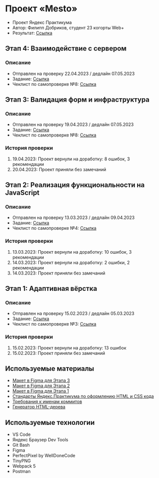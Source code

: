 # **Проект «Mesto»**
- Проект Яндекс Практикума
- Автор: Филипп Добриков, студент 23 когорты Web+
- Результат: [Ссылка](https://teplokotov.github.io/mesto-project/)
## Этап 4: Взаимодействие с сервером
### Описание
- Отправлен на проверку 22.04.2023 / дедлайн 07.05.2023
- Задание: [Ссылка](https://practicum.yandex.ru/learn/web-plus/courses/467b7164-c86d-4b1f-a89f-52f063a355b4/sprints/37301/topics/11997b4c-d767-4cac-b899-d9ed1fe9c7c6/lessons/e5eb95dc-3d56-438d-abac-48bec4441998/)
- Чеклист по самопроверке №8: [Ссылка](https://code.s3.yandex.net/web-developer/checklists-pdf/web-plus/checklist-9.pdf)
## Этап 3: Валидация форм и инфраструктура
### Описание
- Отправлен на проверку 19.04.2023 / дедлайн 07.05.2023
- Задание: [Ссылка](https://practicum.yandex.ru/learn/web-plus/courses/467b7164-c86d-4b1f-a89f-52f063a355b4/sprints/37301/topics/11997b4c-d767-4cac-b899-d9ed1fe9c7c6/lessons/e641ad29-f337-4d20-80e8-790918e40ec7/)
- Чеклист по самопроверке №8: [Ссылка](https://code.s3.yandex.net/web-developer/checklists-pdf/web-plus/checklist-8.pdf)
### История проверки
1) 19.04.2023: Проект вернули на доработку: 8 ошибок, 3 рекомендации
2) 20.04.2023: Проект приняли без замечаний
## Этап 2: Реализация функциональности на JavaScript
### Описание
- Отправлен на проверку 13.03.2023 / дедлайн 09.04.2023
- Задание: [Ссылка](https://code.s3.yandex.net/web-plus/static/third-month/mesto-project/index.html)
- Чеклист по самопроверке №4: [Ссылка](https://code.s3.yandex.net/web-developer/checklists-pdf/web-plus/checklist-4.pdf)
### История проверки
1) 13.03.2023: Проект вернули на доработку: 10 ошибок, 3 рекомендации
2) 14.03.2023: Проект вернули на доработку: 2 ошибки, 2 рекомендации
3) 14.03.2023: Проект приняли без замечаний
## Этап 1: Адаптивная вёрстка
### Описание
- Отправлен на проверку 15.02.2023 / дедлайн 05.03.2023
- Задание: [Ссылка](https://code.s3.yandex.net/web-plus/static/second-month/mesto-project/index.html)
- Чеклист по самопроверке №3: [Ссылка](https://code.s3.yandex.net/web-developer/checklists-pdf/web-plus/checklist-3.pdf)
### История проверки
1) 15.02.2023: Проект вернули на доработку: 13 ошибок
2) 15.02.2023: Проект приняли без замечаний
## Используемые материалы
- [Макет в Figma для Этапа 3](https://www.figma.com/file/kRVLKwYG3d1HGLvh7JFWRT/JavaScript.-Sprint-6?node-id=0%3A1)
- [Макет в Figma для Этапа 2](https://www.figma.com/file/bjyvbKKJN2naO0ucURl2Z0/JavaScript.-Sprint-5?node-id=0%3A1)
- [Макет в Figma для Этапа 1](https://www.figma.com/file/2cn9N9jSkmxD84oJik7xL7/JavaScript.-Sprint-4?node-id=0%3A1&t=s91hFe4o7KplceAs-0)
- [Стандарты Яндекс.Практикума по оформлению HTML и CSS кода](https://code.s3.yandex.net/web-developer/static/design-rules/index.html)
- [Требования к именам коммитов](https://docs.rs.school/#/git-convention)
- [Генератор HTML-дерева](https://yoksel.github.io/html-tree/)
## Используемые технологии
- VS Code
- Яндекс Браузер Dev Tools
- Git Bash
- Figma
- PerfectPixel by WellDoneCode
- TinyPNG
- Webpack 5
- Postman
